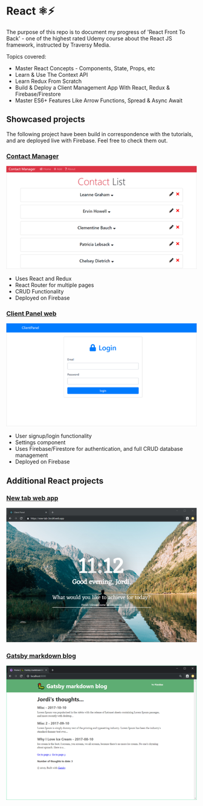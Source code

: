 # React ⚛⚡ 
The purpose of this repo is to document my progress of 'React Front To Back' - one of the highest rated Udemy course about the React JS framework, instructed by Traversy Media.

Topics covered:
 - Master React Concepts - Components, State, Props, etc
 - Learn & Use The Context API
 - Learn Redux From Scratch
 - Build & Deploy a Client Management App With React, Redux & Firebase/Firestore
 - Master ES6+ Features Like Arrow Functions, Spread & Async Await

 ## Showcased projects
  The following project have been build in correspondence with the tutorials, and are deployed live with Firebase. Feel free to check them out.

  ### [Contact Manager](https://react-contact-manager-39497.firebaseapp.com)
 ![](preview-imgs/preview-1.gif)
  - Uses React and Redux
  - React Router for multiple pages
  - CRUD Functionality
  - Deployed on Firebase


 ### [Client Panel web ](https://reactclientpanel-d5a9d.firebaseapp.com/)
 ![](preview-imgs/preview-2.gif)
  - User signup/login functionality
  - Settings component
  - Uses Firebase/Firestore for authentication, and full CRUD database management
  - Deployed on Firebase

## Additional React projects
 ### [New tab web app ](https://new-tab-3ecd4.web.app/)
  ![](preview-imgs/new-tab.png)

 ### [Gatsby markdown blog](https://gatsby-markdown-blog.firebaseapp.com/)
  ![](preview-imgs/gatsby-md-blog.png)



 
<!-- ---  -->

<!-- ## Udemy certificate 
![](https://udemy-certificate.s3.amazonaws.com/image/UC-UIFA5YAQ.jpg?l=null) -->

<!-- Click below to demo a Client Panel web app using Firebase:
https://reactclientpanel-d5a9d.firebaseapp.com/ -->
